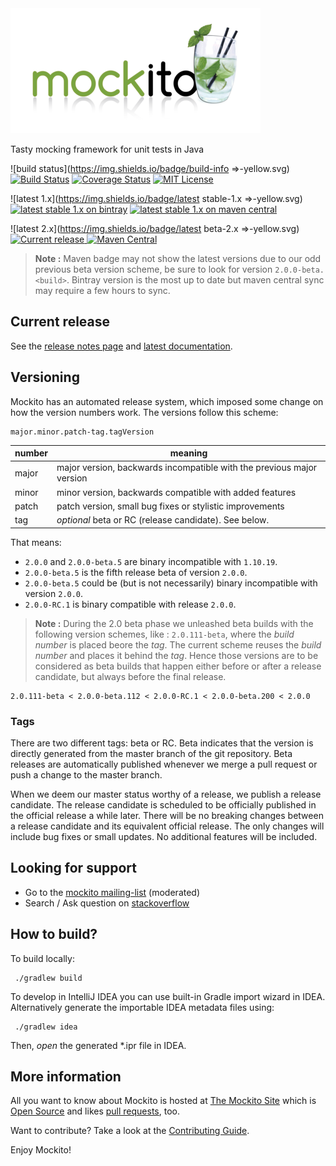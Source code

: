 <a href="http://site.mockito.org">
<img src="https://raw.githubusercontent.com/mockito/mockito/master/src/javadoc/org/mockito/logo.png"
     srcset="https://raw.githubusercontent.com/mockito/mockito/master/src/javadoc/org/mockito/logo@2x.png 2x"
     alt="Mockito" />
</a>

Tasty mocking framework for unit tests in Java

![build status](https://img.shields.io/badge/build-info =>-yellow.svg) [![Build Status](https://travis-ci.org/mockito/mockito.svg?branch=master)](https://travis-ci.org/mockito/mockito) [![Coverage Status](https://img.shields.io/codecov/c/github/mockito/mockito.svg)](https://codecov.io/github/mockito/mockito) [![MIT License](http://img.shields.io/badge/license-MIT-green.svg) ](https://github.com/mockito/mockito/blob/master/LICENSE)

![latest 1.x](https://img.shields.io/badge/latest stable-1.x =>-yellow.svg) [ ![latest stable 1.x on bintray](https://img.shields.io/badge/Download-1.10.19-blue.svg)](https://bintray.com/szczepiq/maven/mockito/1.10.19/view) [ ![latest stable 1.x on maven central](https://img.shields.io/badge/maven%20central-1.10.19-blue.svg)](http://search.maven.org/#artifactdetails|org.mockito|mockito-core|1.10.19|)

![latest 2.x](https://img.shields.io/badge/latest beta-2.x =>-yellow.svg) [ ![Current release](https://api.bintray.com/packages/szczepiq/maven/mockito/images/download.svg) ](https://bintray.com/szczepiq/maven/mockito/_latestVersion) [![Maven Central](https://maven-badges.herokuapp.com/maven-central/org.mockito/mockito-core/badge.svg?style=flat)](https://maven-badges.herokuapp.com/maven-central/org.mockito/mockito-core)

> **Note :** Maven badge may not show the latest versions due to our odd previous beta version scheme, be sure to look for version `2.0.0-beta.<build>`. Bintray version is the most up to date but maven central sync may require a few hours to sync.

## Current release
See the [release notes page](https://github.com/mockito/mockito/blob/master/doc/release-notes/official.md) and [latest documentation](http://mockito.github.io/mockito/docs/current/org/mockito/Mockito.html).

## Versioning

Mockito has an automated release system, which imposed some change on how the version numbers work.
The versions follow this scheme:

```
major.minor.patch-tag.tagVersion
```

| number | meaning                                                                               |
| ------ | ------------------------------------------------------------------------------------- |
| major  | major version, backwards incompatible with the previous major version                 |
| minor  | minor version, backwards compatible with added features                               |
| patch  | patch version, small bug fixes or stylistic improvements                              |
| tag    | *optional* beta or RC (release candidate). See below.                                 |

That means:

* `2.0.0` and `2.0.0-beta.5` are binary incompatible with `1.10.19`.
* `2.0.0-beta.5` is the fifth release beta of version `2.0.0`.
* `2.0.0-beta.5` could be (but is not necessarily) binary incompatible with version `2.0.0`.
* `2.0.0-RC.1` is binary compatible with release `2.0.0`.

> **Note :** During the 2.0 beta phase we unleashed beta builds with the following version schemes, like : `2.0.111-beta`, where the _build number_ is placed beore the _tag_. The current scheme reuses the _build number_ and places it behind the _tag_. Hence those versions are to be considered as beta builds that happen either before or after a release candidate, but always before the final release.

```
2.0.111-beta < 2.0.0-beta.112 < 2.0.0-RC.1 < 2.0.0-beta.200 < 2.0.0
```


### Tags
There are two different tags: beta or RC. Beta indicates that the version is directly generated from the master branch of the git repository.
Beta releases are automatically published whenever we merge a pull request or push a change to the master branch.

When we deem our master status worthy of a release, we publish a release candidate. The release candidate is scheduled to be officially published
in the official release a while later. There will be no breaking changes between a release candidate and its equivalent official release.
The only changes will include bug fixes or small updates. No additional features will be included.

## Looking for support

* Go to the [mockito mailing-list](http://groups.google.com/group/mockito) (moderated)
* Search / Ask question on [stackoverflow](http://stackoverflow.com/questions/tagged/mockito)

## How to build?

To build locally:

     ./gradlew build

To develop in IntelliJ IDEA you can use built-in Gradle import wizard in IDEA.
Alternatively generate the importable IDEA metadata files using:

     ./gradlew idea

Then, _open_ the generated *.ipr file in IDEA.

## More information

All you want to know about Mockito is hosted at [The Mockito Site](http://site.mockito.org) which is [Open Source](https://github.com/mockito/mockito.github.io) and likes [pull requests](https://github.com/mockito/mockito.github.io/pulls), too.

Want to contribute? Take a look at the [Contributing Guide](https://github.com/mockito/mockito/blob/master/.github/CONTRIBUTING.md).

Enjoy Mockito!
